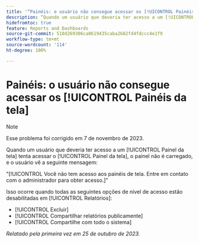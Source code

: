 ```yaml
---
title: '“Painéis: o usuário não consegue acessar os [!UICONTROL Painéis da tela]”'
description: “Quando um usuário que deveria ter acesso a um [!UICONTROL Painel da tela] tenta acessar o [!UICONTROL Painel da tela], o painel não é carregado, e o usuário vê uma mensagem.”
hidefromtoc: true
feature: Reports and Dashboards
source-git-commit: 510d269306ca0619435caba2682fd4fdccc4e1f9
workflow-type: tm+mt
source-wordcount: '114'
ht-degree: 100%

---
```



# Painéis: o usuário não consegue acessar os [!UICONTROL Painéis da tela]

>[!NOTE]
>
>Esse problema foi corrigido em 7 de novembro de 2023.

Quando um usuário que deveria ter acesso a um [!UICONTROL Painel da tela] tenta acessar o [!UICONTROL Painel da tela], o painel não é carregado, e o usuário vê a seguinte mensagem:

&quot;[!UICONTROL Você não tem acesso aos painéis de tela. Entre em contato com o administrador para obter acesso.]&quot;

Isso ocorre quando todas as seguintes opções de nível de acesso estão desabilitadas em [!UICONTROL Relatórios]:

* [!UICONTROL Excluir]
* [!UICONTROL Compartilhar relatórios publicamente]
* [!UICONTROL Compartilhe com todo o sistema]

_Relatado pela primeira vez em 25 de outubro de 2023._
